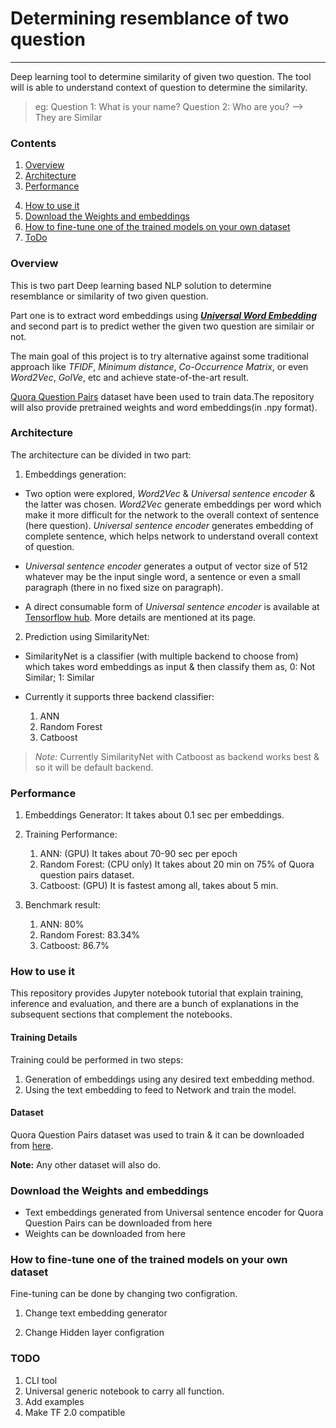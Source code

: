 # Determining resemblance of two question

---

Deep learning tool to determine similarity of given two question. The tool will is able to understand context of question to determine the similarity.

>eg:
Question 1: What is your name?
Question 2: Who are you?
--> They are Similar 

### Contents

1. [Overview](#overview)
2. [Architecture](#architecture)
3. [Performance](#performance)
<!-- 4. [Examples](#examples) -->
4. [How to use it](#how-to-use-it)
5. [Download the Weights and embeddings](#download-the-weights-and-embeddings)
6. [How to fine-tune one of the trained models on your own dataset](#how-to-fine-tune-one-of-the-trained-models-on-your-own-dataset)
7. [ToDo](#todo)

### Overview

This is two part Deep learning based NLP solution to determine resemblance or similarity of two given question.

Part one is to extract word embeddings using [**_Universal Word Embedding_**](https://tfhub.dev/google/collections/universal-sentence-encoder/1) and second part is to predict wether the given two question are similair or not.

The main goal of this project is to try alternative against some traditional approach like *TFIDF*, *Minimum distance*, *Co-Occurrence Matrix*, or even *Word2Vec*, *GolVe*, etc and achieve state-of-the-art result.

[Quora Question Pairs](https://www.kaggle.com/c/quora-question-pairs) dataset have been used to train data.The repository will also provide pretrained weights and word embeddings(in .npy format).

### Architecture

The architecture can be divided in two part:

1. Embeddings generation:

- Two option were explored, *Word2Vec* & *Universal sentence encoder* & the latter was chosen. *Word2Vec* generate embeddings per word which make it more difficult for the network to the overall context of sentence (here question). *Universal sentence encoder* generates embedding of complete sentence, which helps network to understand overall context of question.

- *Universal sentence encoder* generates a output of vector size of 512 whatever may be the input single word, a sentence or even a small paragraph (there in no fixed size on paragraph).

- A direct consumable form of *Universal sentence encoder* is available at [Tensorflow hub](https://tfhub.dev/google/universal-sentence-encoder-large/5). More details are mentioned at its page.

2. Prediction using SimilarityNet:

- SimilarityNet is a classifier (with multiple backend to choose from) which takes word embeddings as input & then classify them as, 0: Not Similar; 1: Similar

- Currently it supports three backend classifier:

    1. ANN
    2. Random Forest
    3. Catboost

>*Note:* Currently SimilarityNet with Catboost as backend works best & so it will be default backend.

### Performance

1. Embeddings Generator: It takes about 0.1 sec per embeddings.
2. Training Performance:

    1. ANN: (GPU) It takes about 70-90 sec per epoch
    2. Random Forest: (CPU only) It takes about 20 min on 75% of Quora question pairs dataset.
    3. Catboost: (GPU) It is fastest among all, takes about 5 min.  
3. Benchmark result:
    
    1. ANN: 80%
    2. Random Forest: 83.34%
    3. Catboost: 86.7%

<!-- ### Examples -->

### How to use it

This repository provides Jupyter notebook tutorial that explain training, inference and evaluation, and there are a bunch of explanations in the subsequent sections that complement the notebooks.

#### Training Details

Training could be performed in two steps:

1. Generation of embeddings using any desired text embedding method.
2. Using the text embedding to feed to Network and train the model.

#### Dataset

Quora Question Pairs dataset was used to train & it can be downloaded from [here](https://www.kaggle.com/c/quora-question-pairs).

**Note:** Any other dataset will also do.

### Download the Weights and embeddings

- Text embeddings generated from Universal sentence encoder for Quora Question Pairs can be downloaded from here
- Weights can be downloaded from here

### How to fine-tune one of the trained models on your own dataset

Fine-tuning can be done by changing two configration.

1. Change text embedding generator

2. Change Hidden layer configration

### TODO

1. CLI tool
2. Universal generic notebook to carry all function.
3. Add examples 
4. Make TF 2.0 compatible